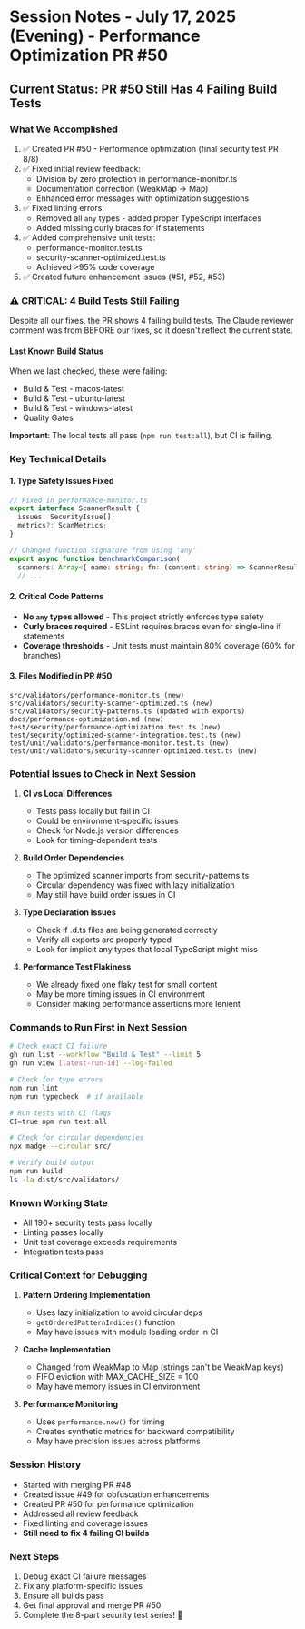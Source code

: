 # Session Notes - July 17, 2025 (Evening) - Performance Optimization PR #50

## Current Status: PR #50 Still Has 4 Failing Build Tests

### What We Accomplished
1. ✅ Created PR #50 - Performance optimization (final security test PR 8/8)
2. ✅ Fixed initial review feedback:
   - Division by zero protection in performance-monitor.ts
   - Documentation correction (WeakMap → Map)
   - Enhanced error messages with optimization suggestions
3. ✅ Fixed linting errors:
   - Removed all `any` types - added proper TypeScript interfaces
   - Added missing curly braces for if statements
4. ✅ Added comprehensive unit tests:
   - performance-monitor.test.ts
   - security-scanner-optimized.test.ts
   - Achieved >95% code coverage
5. ✅ Created future enhancement issues (#51, #52, #53)

### ⚠️ CRITICAL: 4 Build Tests Still Failing

Despite all our fixes, the PR shows 4 failing build tests. The Claude reviewer comment was from BEFORE our fixes, so it doesn't reflect the current state.

#### Last Known Build Status
When we last checked, these were failing:
- Build & Test - macos-latest
- Build & Test - ubuntu-latest  
- Build & Test - windows-latest
- Quality Gates

**Important**: The local tests all pass (`npm run test:all`), but CI is failing.

### Key Technical Details

#### 1. Type Safety Issues Fixed
```typescript
// Fixed in performance-monitor.ts
export interface ScannerResult {
  issues: SecurityIssue[];
  metrics?: ScanMetrics;
}

// Changed function signature from using 'any'
export async function benchmarkComparison(
  scanners: Array<{ name: string; fn: (content: string) => ScannerResult | SecurityIssue[] }>,
  // ...
```

#### 2. Critical Code Patterns
- **No `any` types allowed** - This project strictly enforces type safety
- **Curly braces required** - ESLint requires braces even for single-line if statements
- **Coverage thresholds** - Unit tests must maintain 80% coverage (60% for branches)

#### 3. Files Modified in PR #50
```
src/validators/performance-monitor.ts (new)
src/validators/security-scanner-optimized.ts (new)
src/validators/security-patterns.ts (updated with exports)
docs/performance-optimization.md (new)
test/security/performance-optimization.test.ts (new)
test/security/optimized-scanner-integration.test.ts (new)
test/unit/validators/performance-monitor.test.ts (new)
test/unit/validators/security-scanner-optimized.test.ts (new)
```

### Potential Issues to Check in Next Session

1. **CI vs Local Differences**
   - Tests pass locally but fail in CI
   - Could be environment-specific issues
   - Check for Node.js version differences
   - Look for timing-dependent tests

2. **Build Order Dependencies**
   - The optimized scanner imports from security-patterns.ts
   - Circular dependency was fixed with lazy initialization
   - May still have build order issues in CI

3. **Type Declaration Issues**
   - Check if .d.ts files are being generated correctly
   - Verify all exports are properly typed
   - Look for implicit any types that local TypeScript might miss

4. **Performance Test Flakiness**
   - We already fixed one flaky test for small content
   - May be more timing issues in CI environment
   - Consider making performance assertions more lenient

### Commands to Run First in Next Session

```bash
# Check exact CI failure
gh run list --workflow "Build & Test" --limit 5
gh run view [latest-run-id] --log-failed

# Check for type errors
npm run lint
npm run typecheck  # if available

# Run tests with CI flags
CI=true npm run test:all

# Check for circular dependencies
npx madge --circular src/

# Verify build output
npm run build
ls -la dist/src/validators/
```

### Known Working State
- All 190+ security tests pass locally
- Linting passes locally
- Unit test coverage exceeds requirements
- Integration tests pass

### Critical Context for Debugging

1. **Pattern Ordering Implementation**
   - Uses lazy initialization to avoid circular deps
   - `getOrderedPatternIndices()` function
   - May have issues with module loading order in CI

2. **Cache Implementation**
   - Changed from WeakMap to Map (strings can't be WeakMap keys)
   - FIFO eviction with MAX_CACHE_SIZE = 100
   - May have memory issues in CI environment

3. **Performance Monitoring**
   - Uses `performance.now()` for timing
   - Creates synthetic metrics for backward compatibility
   - May have precision issues across platforms

### Session History
- Started with merging PR #48
- Created issue #49 for obfuscation enhancements
- Created PR #50 for performance optimization
- Addressed all review feedback
- Fixed linting and coverage issues
- **Still need to fix 4 failing CI builds**

### Next Steps
1. Debug exact CI failure messages
2. Fix any platform-specific issues
3. Ensure all builds pass
4. Get final approval and merge PR #50
5. Complete the 8-part security test series! 🎯